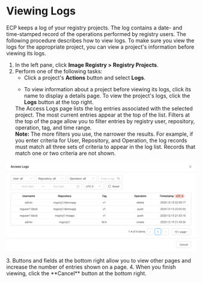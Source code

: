 # Viewing Logs

ECP keeps a log of your registry projects. The log contains a date- and time-stamped record of the operations performed by registry users. The following procedure describes how to view logs. To make sure you view the logs for the appropriate project, you can view a project's information before viewing its logs.

1. In the left pane, click **Image Registry > Registry Projects**.
2. Perform one of the following tasks:<ul><li>Click a project's **Actions** button and select **Logs**.</ul></li> <ul><li>To view information about a project before viewing its logs, click its name to display a details page. To view the project's logs, click the **Logs** button at the top right.</ul></li>
The Access Logs page lists the log entries associated with the selected project. The most current entries appear at the top of the list. Filters at the top of the page allow you to filter entries by registry user, repository, operation, tag, and time range.<br>
**Note:** The more filters you use, the narrower the results. For example, if you enter criteria for User, Repository, and Operation, the log records must match all three sets of criteria to appear in the log list. Records that match one or two criteria are not shown.</br>
<p align=center><img src="/docs/resources/images/registry/log-project.png" width="600"></p>
3. Buttons and fields at the bottom right allow you to view other pages and increase the number of entries shown on a page.
4. When you finish viewing, click the **Cancel** button at the bottom right.